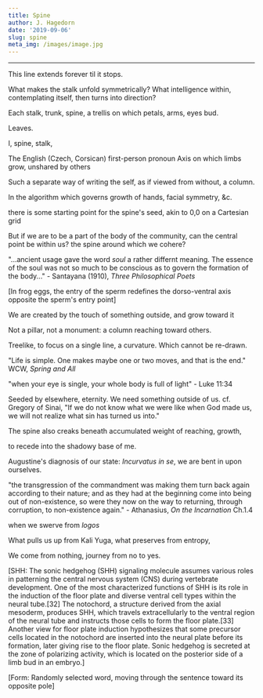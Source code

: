 ```yaml
---
title: Spine
author: J. Hagedorn
date: '2019-09-06'
slug: spine
meta_img: /images/image.jpg
---
```







---

This line extends forever til it stops.

What makes the stalk unfold symmetrically?
What intelligence within, contemplating itself,
then turns into direction?

Each stalk, trunk, spine, a trellis
on which petals, arms, eyes bud.

Leaves.

I,
spine, stalk,

The English (Czech, Corsican) first-person pronoun 
Axis on which limbs grow, unshared by others

Such a separate way of writing the self,
as if viewed from without, a column.

In the algorithm which governs growth
of hands, facial symmetry, &c.

there is some starting point for the spine's seed,
akin to 0,0 on a Cartesian grid

But if we are to be a part of the body of the community,
can the central point be within us?
the spine around which we cohere?

"...ancient usage gave the word *soul* a rather differnt meaning.  The essence of the soul was not so much to be conscious as to govern the formation of the body..." - Santayana (1910), *Three Philosophical Poets*

[In frog eggs, the entry of the sperm redefines the dorso-ventral axis opposite the sperm's entry point]

We are created by the touch of something outside, 
and grow toward it

Not a pillar, not a monument: a column reaching toward others.

Treelike, to focus on a single line, a curvature.  Which cannot be re-drawn.

"Life is simple.  One makes maybe one or two moves, and that is the end." WCW, *Spring and All*

"when your eye is single, your whole body is full of light" - Luke 11:34

Seeded by elsewhere, eternity.  We need something outside of us.  cf. Gregory of Sinai, "If we do not know what we were like when God made us, we will not realize what sin has turned us into."

The spine also creaks beneath accumulated weight of reaching, growth,

to recede into the shadowy base of me.

Augustine's diagnosis of our state: *Incurvatus in se*, we are bent in upon ourselves.

"the transgression of the commandment was making them turn back again according to their nature; and as they had at the beginning come into being out of non-existence, so were they now on the way to returning, through corruption, to non-existence again." - Athanasius, *On the Incarnation* Ch.1.4

when we swerve from *logos* 

What pulls us up from Kali Yuga, what preserves from entropy,

We come from nothing,
journey from no to yes.

[SHH: The sonic hedgehog (SHH) signaling molecule assumes various roles in patterning the central nervous system (CNS) during vertebrate development. One of the most characterized functions of SHH is its role in the induction of the floor plate and diverse ventral cell types within the neural tube.[32] The notochord, a structure derived from the axial mesoderm, produces SHH, which travels extracellularly to the ventral region of the neural tube and instructs those cells to form the floor plate.[33] Another view for floor plate induction hypothesizes that some precursor cells located in the notochord are inserted into the neural plate before its formation, later giving rise to the floor plate.  Sonic hedgehog is secreted at the zone of polarizing activity, which is located on the posterior side of a limb bud in an embryo.]

[Form: Randomly selected word, moving through the sentence toward its opposite pole]



